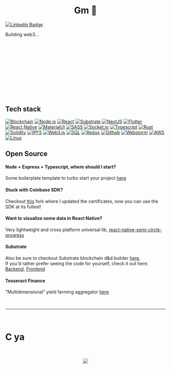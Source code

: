 <h1 align= "center"><b>Gm 👋 </b></h1>
 
[![Linkedin Badge](https://img.shields.io/badge/-pajicf-blue?style=flat&logo=Linkedin&logoColor=white&link=https://www.linkedin.com/in/pajicf/)](https://www.linkedin.com/in/pajicf/)

Building web3...<br />

<br /><br /><br /><br /><br /><br /><br /><br /><br /><br />

## Tech stack
[![Blockchain](https://img.shields.io/badge/-Blockchain-black?style=for-the-badge&logo=bitcoin&logoColor=white)]()
[![Node.js](https://img.shields.io/badge/-Node.js-339933?style=for-the-badge&logo=Node.js&logoColor=white)]()
[![React](https://img.shields.io/badge/-React-black?style=for-the-badge&logo=react&logoColor=blue)]()
[![Substrate](https://img.shields.io/badge/-Substrate-black?style=for-the-badge&logo=Parity-substrate&logoColor=white)]()
[![NextJS](https://img.shields.io/badge/-NextJS-black?style=for-the-badge&logo=Next.js&logoColor=white)]()
[![Flutter](https://img.shields.io/badge/-Flutter-white?style=for-the-badge&logo=Flutter&logoColor=blue)]()
[![React Native](https://img.shields.io/badge/-React_Native-blue?style=for-the-badge&logo=react&logoColor=white)]()
[![MaterialUI](https://img.shields.io/badge/-MaterialUI-007acc?style=for-the-badge&logo=material-ui&logoColor=white)]()
[![SASS](https://img.shields.io/badge/-SASS-CD6799?style=for-the-badge&logo=sass&logoColor=white)]()
[![Socket.io](https://img.shields.io/badge/-Socket.io-black?style=for-the-badge&logo=socket.io&logoColor=white)]()
[![Typescript](https://img.shields.io/badge/-Typescript-007acc?style=for-the-badge&logo=typescript&logoColor=white)]()
[![Rust](https://img.shields.io/badge/-Rust-orange?style=for-the-badge&logo=rust&logoColor=white)]()
[![Solidity](https://img.shields.io/badge/-Solidity-3c3c3d?style=for-the-badge&logo=ethereum&logoColor=white)]()
[![IPFS](https://img.shields.io/badge/-IPFS-23bbad?style=for-the-badge&logo=ipfs&logoColor=white)]()
[![Web3.js](https://img.shields.io/badge/-Web3.js-black?style=for-the-badge&logo=javascript&logoColor=)]()
[![SQL](https://img.shields.io/badge/-SQL-d2082d?style=for-the-badge&logo=mysql&logoColor=white)]()
[![Redux](https://img.shields.io/badge/-Redux-764abc?style=for-the-badge&logo=redux&logoColor=white)]()
[![Github](https://img.shields.io/badge/-GitHub-black?style=for-the-badge&logo=github&logoColor=white)]()
[![Webstorm](https://img.shields.io/badge/-WebStorm-007acc?style=for-the-badge&logo=webstorm&logoColor=white)]()
[![AWS](https://img.shields.io/badge/-AWS-orange?style=for-the-badge&logo=Amazon-AWS&logoColor=white)]()
[![Linux](https://img.shields.io/badge/-Linux-black?style=for-the-badge&logo=linux&logoColor=orange)]()

## Open Source

#### Node + Express + Typescript, where should I start?
Some boilerplate template to turbo start your project [here](https://github.com/pajicf/node-be-template)

#### Stuck with Coinbase SDK?
Checkout [this](https://github.com/pajicf/coinbase-node) fork where I updated the certificates, now you can use the SDK at its fullest!

#### Want to visualize some data in React Native?
Very lightweight and cross platform universal lib, [react-native-semi-circle-progress](https://github.com/pajicf/react-native-semi-circle-progress)

#### Substrate
Also be sure to checkout Substrate blockchain d&d builder [here](https://substrate-starterkit.mvpworkshop.co), <br/>
If you'd rather prefer seeing the code for yourself, check it out here:
[Backend](https://github.com/pajicf/substrate-startkit-gui-api), 
[Frontend](https://github.com/pajicf/substrate-startkit-gui-app)

#### Tesseract Finance
"Multidimensional" yield farming aggregator [here](https://tesr.finance) <br/>

<br />
<hr/>
<br />
<h1><b>C ya</b></h1><br/>
<p align="center"> 
  <img src="https://profile-counter.glitch.me/pajicf/count.svg" />
</p>
